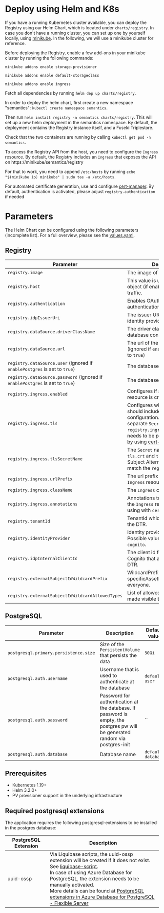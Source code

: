 # Deploy using Helm and K8s
If you have a running Kubernetes cluster available, you can deploy the Registry using our Helm Chart, which is located under `charts/registry`.
In case you don't have a running cluster, you can set up one by yourself locally, using [minikube](https://minikube.sigs.k8s.io/docs/start/).
In the following, we will use a minikube cluster for reference.

Before deploying the Registry, enable a few add-ons in your minikube cluster by running the following commands:

`minikube addons enable storage-provisioner`

`minikube addons enable default-storageclass`

`minikube addons enable ingress`

Fetch all dependencies by running `helm dep up charts/registry`.

In order to deploy the helm chart, first create a new namespace "semantics": `kubectl create namespace semantics`.

Then run `helm install registry -n semantics charts/registry`. This will set up a new helm deployment in the semantics namespace. By default, the deployment contains the Registry instance itself, and a Fuseki Triplestore.

Check that the two containers are running by calling `kubectl get pod -n semantics`.

To access the Registry API from the host, you need to configure the `Ingress` resource.
By default, the Registry includes an `Ingress` that exposes the API on https://minikube/semantics/registry

For that to work, you need to append `/etc/hosts` by running `echo "$(minikube ip) minikube" | sudo tee -a /etc/hosts`.

For automated certificate generation, use and configure [cert-manager](https://cert-manager.io/).
By default, authentication is activated, please adjust `registry.authentication` if needed

# Parameters
The Helm Chart can be configured using the following parameters (incomplete list). For a full overview, please see the [values.yaml](./backend/deployment/registry/values.yaml).

## Registry
| Parameter       | Description                                                                                                                                                                                                                              | Default value                               |
| ---             |------------------------------------------------------------------------------------------------------------------------------------------------------------------------------------------------------------------------------------------|---------------------------------------------|
| `registry.image`     | The image of the Registry                                                                                                                                                                                                                | `registry:latest`                           |
| `registry.host`     | This value is used by the `Ingress` object (if enabled) to route traffic.                                                                                                                                                                | `minikube`                                  |
| `registry.authentication`    | Enables OAuth2 based authentication/authorization.                                                                                                                                                                                       | `true`                                      |
| `registry.idpIssuerUri`    | The issuer URI of the OAuth2 identity provider.                                                                                                                                                                                          | `http://localhost:8080/auth/realms/catenax` |
| `registry.dataSource.driverClassName`    | The driver class name for the database connection.                                                                                                                                                                                       | `org.postgresql.Driver`                     |
| `registry.dataSource.url`    | The url of the relational database (ignored if `enablePostgres` is set to `true`)                                                                                                                                                        | `jdbc:postgresql://database:5432`           |
| `registry.dataSource.user` (ignored if `enablePostgres` is set to `true`) | The database user                                                                                                                                                                                                                        | `user`                                      |
| `registry.dataSource.password` (ignored if `enablePostgres` is set to `true`)  | The database password                                                                                                                                                                                                                    | `org.postgresql.Driver`                     |
| `registry.ingress.enabled`    | Configures if an `Ingress` resource is created.                                                                                                                                                                                          | `true`                                      |
| `registry.ingress.tls`    | Configures whether the `Ingress` should include TLS configuration. In that case, a separate `Secret` (as defined by `registry.ingress.tlsSecretName`) needs to be provided manually or by using [cert-manager](https://cert-manager.io/) | `true`                                      |
| `registry.ingress.tlsSecretName`    | The `Secret` name that contains a `tls.crt` and `tls.key` entry. Subject Alternative Name must match the `registry.host`                                                                                                                 | `registry-certificate-secret`               |
| `registry.ingress.urlPrefix`    | The url prefix that is used by the `Ingress` resource to route traffic                                                                                                                                                                   | `/semantics/registry`                       |
| `registry.ingress.className`    | The `Ingress` class name                                                                                                                                                                                                                 | `nginx`                                     |
| `registry.ingress.annotations`    | Annotations to further configure the `Ingress` resource, e.g. for using with `cert-manager`.                                                                                                                                             |                                             |
| `registry.tenantId`     | TenantId which is the owner of the DTR.                                                                                                                                                                                                  |                                             |
| `registry.identityProvider`     | Identity provider for the DTR. Possible values are `keycloak` or `cognito`.                                                                                                                                                                                                 |                                             |
| `registry.idpInternalClientId`     | The client id for the app client in Cognito that as full access to the DTR.                                                                                                                                                                                                 |                                             |
| `registry.externalSubjectIdWildcardPrefix`    | WildcardPrefix to make a specificAssetId visible for everyone.                                                                                                                                                                           | `PUBLIC_READABLE`                           |
| `registry.externalSubjectIdWildcardAllowedTypes`    | List of allowed types that can be made visible to everyone.                                                                                                                                                                              | `manufacturerPartId,assetLifecyclePhase`    |

## PostgreSQL
| Parameter       | Description                                                                                                                   | Default value      |
| ---             |-------------------------------------------------------------------------------------------------------------------------------|--------------------|
| `postgresql.primary.persistence.size`     | Size of the `PersistentVolume` that persists the data                                                                         | `50Gi`             |
| `postgresql.auth.username`     | Username that is used to authenticate at the database                                                                         | `default-user`     |
| `postgresql.auth.password`     | Password for authentication at the database. If password is empty, the postgres pw will be generated random via postgres-init | ``                 |
| `postgresql.auth.database`     | Database name                                                                                                                 | `default-database` |

## Prerequisites
- Kubernetes 1.19+
- Helm 3.2.0+
- PV provisioner support in the underlying infrastructure

## Required postgresql extensions
The application requires the following postgresql-extensions to be installed in the postgres database:

| PostgreSQL Extension | Description                                                                                                                                                                                                                                                                                                                                                                                                                                                                                                                                                           |
|----------------------|-----------------------------------------------------------------------------------------------------------------------------------------------------------------------------------------------------------------------------------------------------------------------------------------------------------------------------------------------------------------------------------------------------------------------------------------------------------------------------------------------------------------------------------------------------------------------|
| uuid-ossp            | Via Liquibase scripts, the uuid-ossp extension will be created if it does not exist. See [liquibase-script](https://github.com/eclipse-tractusx/sldt-digital-twin-registry/blob/main/backend/src/main/resources/db/changelog/db.changelog-extensions.yaml). <br/> In case of using Azure Database for PostgreSQL, the extension needs to be manually activated. <br/> More details can be found at [PostgreSQL extensions in Azure Database for PostgreSQL - Flexible Server](https://learn.microsoft.com/en-us/azure/postgresql/flexible-server/concepts-extensions) |



